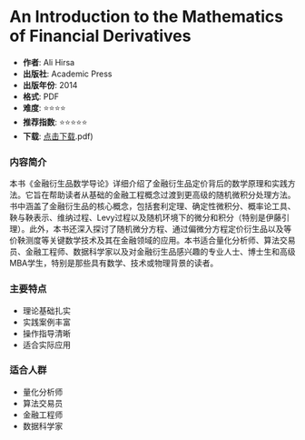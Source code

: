 # An Introduction to the Mathematics of Financial Derivatives

- **作者**: Ali Hirsa
- **出版社**: Academic Press
- **出版年份**: 2014
- **格式**: PDF
- **难度**: ⭐⭐⭐⭐
- **推荐指数**: ⭐⭐⭐⭐⭐
- **下载**: [点击下载](https://quant-wiki.com/pdf/An%20Introduction%20to%20the%20Mathematics%20of%20Financial%20Derivatives-Academic%20Press%20%282014.pdf).pdf)

### 内容简介

本书《金融衍生品数学导论》详细介绍了金融衍生品定价背后的数学原理和实践方法。它旨在帮助读者从基础的金融工程概念过渡到更高级的随机微积分处理方法。书中涵盖了金融衍生品的核心概念，包括套利定理、确定性微积分、概率论工具、鞅与鞅表示、维纳过程、Levy过程以及随机环境下的微分和积分（特别是伊藤引理）。此外，本书还深入探讨了随机微分方程、通过偏微分方程定价衍生品以及等价鞅测度等关键数学技术及其在金融领域的应用。本书适合量化分析师、算法交易员、金融工程师、数据科学家以及对金融衍生品感兴趣的专业人士、博士生和高级MBA学生，特别是那些具有数学、技术或物理背景的读者。

### 主要特点

- 理论基础扎实
- 实践案例丰富
- 操作指导清晰
- 适合实际应用

### 适合人群

- 量化分析师
- 算法交易员
- 金融工程师
- 数据科学家